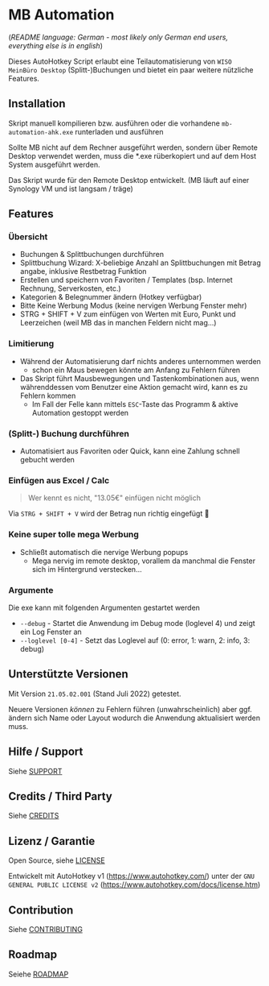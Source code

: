 # MB Automation
(_README language: German - most likely only German end users, everything else is in english_)

Dieses AutoHotkey Script erlaubt eine Teilautomatisierung von `WISO MeinBüro Desktop` (Splitt-)Buchungen und bietet ein paar weitere nützliche Features.

## Installation

Skript manuell kompilieren bzw. ausführen oder die vorhandene `mb-automation-ahk.exe` runterladen und ausführen

Sollte MB nicht auf dem Rechner ausgeführt werden, sondern über Remote Desktop verwendet werden, muss die *.exe rüberkopiert und auf dem Host System ausgeführt werden.

Das Skript wurde für den Remote Desktop entwickelt. (MB läuft auf einer Synology VM und ist langsam / träge)

## Features

### Übersicht

* Buchungen & Splittbuchungen durchführen
* Splittbuchung Wizard: X-beliebige Anzahl an Splittbuchungen mit Betrag angabe, inklusive Restbetrag Funktion
* Erstellen und speichern von Favoriten / Templates (bsp. Internet Rechnung, Serverkosten, etc.)
* Kategorien & Belegnummer ändern (Hotkey verfügbar)
* Bitte Keine Werbung Modus (keine nervigen Werbung Fenster mehr)
* STRG + SHIFT + V zum einfügen von Werten mit Euro, Punkt und Leerzeichen (weil MB das in manchen Feldern nicht mag...)

### Limitierung

* Während der Automatisierung darf nichts anderes unternommen werden
  * schon ein Maus bewegen könnte am Anfang zu Fehlern führen 
* Das Skript führt Mausbewegungen und Tastenkombinationen aus, wenn währenddessen vom Benutzer eine Aktion gemacht wird, kann es zu Fehlern kommen
    * Im Fall der Felle kann mittels `ESC`-Taste das Programm & aktive Automation gestoppt werden

### (Splitt-) Buchung durchführen
* Automatisiert aus Favoriten oder Quick, kann eine Zahlung schnell gebucht werden

### Einfügen aus Excel / Calc
> Wer kennt es nicht, "13.05€" einfügen nicht möglich

Via `STRG + SHIFT + V` wird der Betrag nun richtig eingefügt 🥳

### Keine super tolle mega Werbung
* Schließt automatisch die nervige Werbung popups
  * Mega nervig im remote desktop, vorallem da manchmal die Fenster sich im Hintergrund verstecken...

### Argumente

Die exe kann mit folgenden Argumenten gestartet werden

- `--debug` - Startet die Anwendung im Debug mode (loglevel 4) und zeigt ein Log Fenster an
- `--loglevel [0-4]` - Setzt das Loglevel auf (0: error, 1: warn, 2: info, 3: debug)

## Unterstützte Versionen

Mit Version `21.05.02.001` (Stand Juli 2022) getestet.

Neuere Versionen *können* zu Fehlern führen (unwahrscheinlich) aber ggf. ändern sich Name oder Layout wodurch die Anwendung aktualisiert werden muss.
 
## Hilfe / Support

Siehe [SUPPORT](/SUPPORT.md)

## Credits / Third Party

Siehe [CREDITS](/CREDITS.md)

## Lizenz / Garantie

Open Source, siehe [LICENSE](/LICENSE)

Entwickelt mit AutoHotkey v1 (https://www.autohotkey.com/) unter der `GNU GENERAL PUBLIC LICENSE v2` (https://www.autohotkey.com/docs/license.htm)

## Contribution

Siehe [CONTRIBUTING](/CONTRIBUTING.md)

## Roadmap

Seiehe [ROADMAP](/ROADMAP.md)
